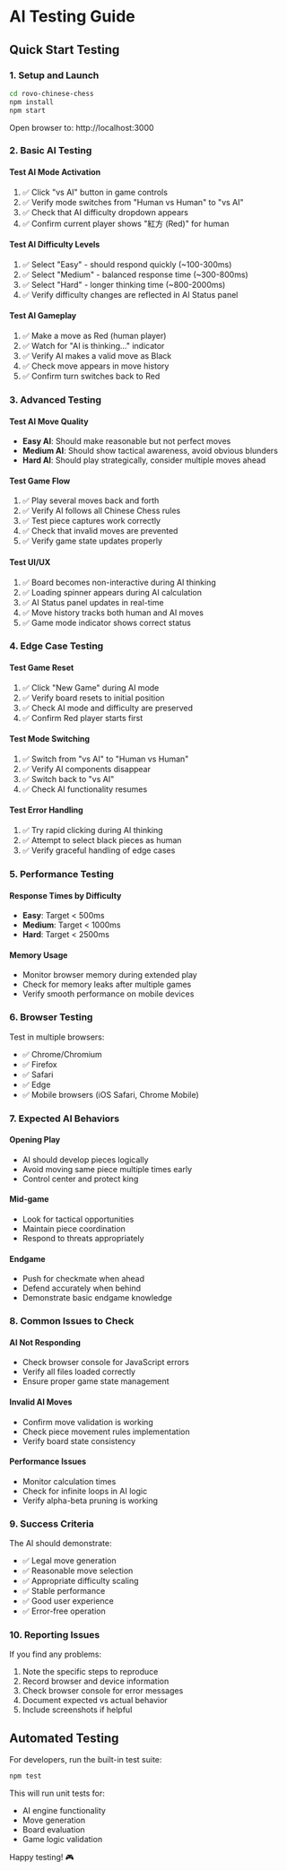 # AI Testing Guide

## Quick Start Testing

### 1. Setup and Launch
```bash
cd rovo-chinese-chess
npm install
npm start
```
Open browser to: http://localhost:3000

### 2. Basic AI Testing

#### Test AI Mode Activation
1. ✅ Click "vs AI" button in game controls
2. ✅ Verify mode switches from "Human vs Human" to "vs AI"
3. ✅ Check that AI difficulty dropdown appears
4. ✅ Confirm current player shows "紅方 (Red)" for human

#### Test AI Difficulty Levels
1. ✅ Select "Easy" - should respond quickly (~100-300ms)
2. ✅ Select "Medium" - balanced response time (~300-800ms)  
3. ✅ Select "Hard" - longer thinking time (~800-2000ms)
4. ✅ Verify difficulty changes are reflected in AI Status panel

#### Test AI Gameplay
1. ✅ Make a move as Red (human player)
2. ✅ Watch for "AI is thinking..." indicator
3. ✅ Verify AI makes a valid move as Black
4. ✅ Check move appears in move history
5. ✅ Confirm turn switches back to Red

### 3. Advanced Testing

#### Test AI Move Quality
- **Easy AI**: Should make reasonable but not perfect moves
- **Medium AI**: Should show tactical awareness, avoid obvious blunders
- **Hard AI**: Should play strategically, consider multiple moves ahead

#### Test Game Flow
1. ✅ Play several moves back and forth
2. ✅ Verify AI follows all Chinese Chess rules
3. ✅ Test piece captures work correctly
4. ✅ Check that invalid moves are prevented
5. ✅ Verify game state updates properly

#### Test UI/UX
1. ✅ Board becomes non-interactive during AI thinking
2. ✅ Loading spinner appears during AI calculation
3. ✅ AI Status panel updates in real-time
4. ✅ Move history tracks both human and AI moves
5. ✅ Game mode indicator shows correct status

### 4. Edge Case Testing

#### Test Game Reset
1. ✅ Click "New Game" during AI mode
2. ✅ Verify board resets to initial position
3. ✅ Check AI mode and difficulty are preserved
4. ✅ Confirm Red player starts first

#### Test Mode Switching
1. ✅ Switch from "vs AI" to "Human vs Human"
2. ✅ Verify AI components disappear
3. ✅ Switch back to "vs AI"
4. ✅ Check AI functionality resumes

#### Test Error Handling
1. ✅ Try rapid clicking during AI thinking
2. ✅ Attempt to select black pieces as human
3. ✅ Verify graceful handling of edge cases

### 5. Performance Testing

#### Response Times by Difficulty
- **Easy**: Target < 500ms
- **Medium**: Target < 1000ms
- **Hard**: Target < 2500ms

#### Memory Usage
- Monitor browser memory during extended play
- Check for memory leaks after multiple games
- Verify smooth performance on mobile devices

### 6. Browser Testing

Test in multiple browsers:
- ✅ Chrome/Chromium
- ✅ Firefox
- ✅ Safari
- ✅ Edge
- ✅ Mobile browsers (iOS Safari, Chrome Mobile)

### 7. Expected AI Behaviors

#### Opening Play
- AI should develop pieces logically
- Avoid moving same piece multiple times early
- Control center and protect king

#### Mid-game
- Look for tactical opportunities
- Maintain piece coordination
- Respond to threats appropriately

#### Endgame
- Push for checkmate when ahead
- Defend accurately when behind
- Demonstrate basic endgame knowledge

### 8. Common Issues to Check

#### AI Not Responding
- Check browser console for JavaScript errors
- Verify all files loaded correctly
- Ensure proper game state management

#### Invalid AI Moves
- Confirm move validation is working
- Check piece movement rules implementation
- Verify board state consistency

#### Performance Issues
- Monitor calculation times
- Check for infinite loops in AI logic
- Verify alpha-beta pruning is working

### 9. Success Criteria

The AI should demonstrate:
- ✅ Legal move generation
- ✅ Reasonable move selection
- ✅ Appropriate difficulty scaling
- ✅ Stable performance
- ✅ Good user experience
- ✅ Error-free operation

### 10. Reporting Issues

If you find any problems:
1. Note the specific steps to reproduce
2. Record browser and device information
3. Check browser console for error messages
4. Document expected vs actual behavior
5. Include screenshots if helpful

## Automated Testing

For developers, run the built-in test suite:
```bash
npm test
```

This will run unit tests for:
- AI engine functionality
- Move generation
- Board evaluation
- Game logic validation

Happy testing! 🎮